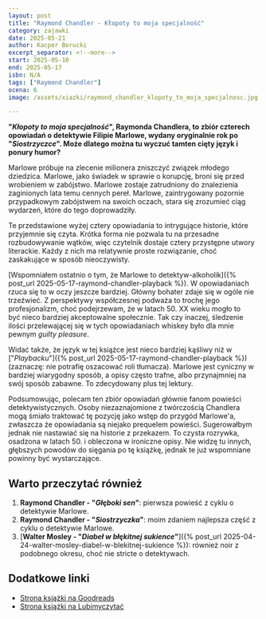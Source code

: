 ```yaml
---
layout: post
title: "Raymond Chandler - Kłopoty to moja specjalność"
category: zajawki
date: 2025-05-21
author: Kacper Borucki
excerpt_separator: <!--more-->
start: 2025-05-10
end: 2025-05-17
isbn: N/A
tags: ["Raymond Chandler"]
ocena: 6
image: /assets/xiazki/raymond_chandler_klopoty_to_moja_specjalnosc.jpg

---
```


**"*Kłopoty to moja specjalność*", Raymonda Chandlera, to zbiór czterech opowiadań o detektywie Filipie Marlowe, wydany oryginalnie rok po "*Siostrzyczce*". Może dlatego można tu wyczuć tamten cięty język i ponury humor?**

<!--more-->

Marlowe próbuje na zlecenie milionera zniszczyć związek młodego dziedzica. Marlowe, jako świadek w sprawie o korupcję, broni się przed wrobieniem w zabójstwo. Marlowe zostaje zatrudniony do znalezienia zaginionych lata temu cennych pereł. Marlowe, zaintrygowany pozornie przypadkowym zabójstwem na swoich oczach, stara się zrozumieć ciąg wydarzeń, które do tego doprowadziły.

Te przedstawione wyżej cztery opowiadania to intrygujące historie, które przyjemnie się czyta. Krótka forma nie pozwala tu na przesadne rozbudowywanie wątków, więc czytelnik dostaje cztery przystępne utwory literackie. Każdy z nich ma relatywnie proste rozwiązanie, choć zaskakujące w sposób nieoczywisty.

[Wspomniałem ostatnio o tym, że Marlowe to detektyw-alkoholik]({% post_url 2025-05-17-raymond-chandler-playback %}). W opowiadaniach rzuca się to w oczy jeszcze bardziej. Główny bohater zdaje się w ogóle nie trzeźwieć. Z perspektywy współczesnej podważa to trochę jego profesjonalizm, choć podejrzewam, że w latach 50. XX wieku mogło to być nieco bardziej akceptowalne społecznie. Tak czy inaczej, śledzenie ilości przelewającej się w tych opowiadaniach whiskey było dla mnie pewnym *guilty pleasure*.

Widać także, że język w tej książce jest nieco bardziej kąśliwy niż w ["*Playbacku*"]({% post_url 2025-05-17-raymond-chandler-playback %}) (zaznaczę: nie potrafię oszacować roli tłumacza). Marlowe jest cyniczny w bardziej wiarygodny sposób, a opisy często trafne, albo przynajmniej na swój sposób zabawne. To zdecydowany plus tej lektury.

Podsumowując, polecam ten zbiór opowiadań głównie fanom powieści detektywistycznych. Osoby niezaznajomione z twórczością Chandlera mogą śmiało traktować tę pozycję jako wstęp do przygód Marlowe'a, zwłaszcza że opowiadania są niejako prequelem powieści. Sugerowałbym jednak nie nastawiać się na historie z przekazem. To czysta rozrywka, osadzona w latach 50. i obleczona w ironiczne opisy. Nie widzę tu innych, głębszych powodów do sięgania po tę książkę, jednak te już wspomniane powinny być wystarczające.

## Warto przeczytać również

1. **Raymond Chandler - "*Głęboki sen*"**: pierwsza powieść z cyklu o detektywie Marlowe.
2. **Raymond Chandler - "*Siostrzyczka*"**: moim zdaniem najlepsza część z cyklu o detektywie Marlowe.
3. [**Walter Mosley - "*Diabeł w błękitnej sukience*"**]({% post_url 2025-04-24-walter-mosley-diabel-w-blekitnej-sukience %}): również noir z podobnego okresu, choć nie stricte o detektywach.

## Dodatkowe linki

- [Strona książki na Goodreads](https://www.goodreads.com/book/show/20658225)
- [Strona książki na Lubimyczytać](https://lubimyczytac.pl/ksiazka/99249/klopoty-to-moja-specjalnosc)
